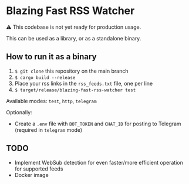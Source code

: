 # Blazing Fast RSS Watcher

⚠️ This codebase is not yet ready for production usage.

This can be used as a library, or as a standalone binary.

## How to run it as a binary

1. `$ git clone` this repository on the main branch
2. `$ cargo build --release`
3. Place your rss links in the `rss_feeds.txt` file, one per line
4. `$ target/release/blazing-fast-rss-watcher test`

Available modes: `test`, `http`, `telegram`

Optionally:

- Create a `.env` file with `BOT_TOKEN` and `CHAT_ID` for posting to Telegram (required in `telegram` mode)

## TODO

- Implement WebSub detection for even faster/more efficient operation for supported feeds
- Docker image
